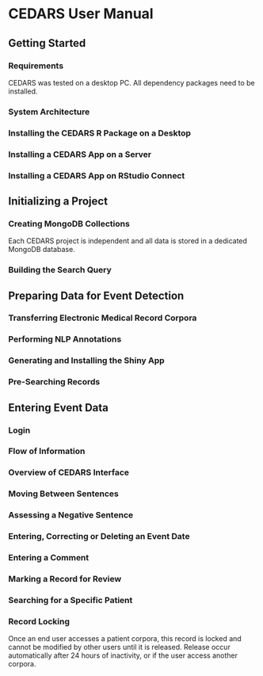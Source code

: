 # CEDARS User Manual

## Getting Started

### Requirements

CEDARS was tested on a desktop PC. All dependency packages need to be installed.

### System Architecture

### Installing the CEDARS R Package on a Desktop

### Installing a CEDARS App on a Server

### Installing a CEDARS App on RStudio Connect

## Initializing a Project

### Creating MongoDB Collections

Each CEDARS project is independent and all data is stored in a dedicated MongoDB database.

### Building the Search Query

## Preparing Data for Event Detection

### Transferring Electronic Medical Record Corpora

### Performing NLP Annotations

### Generating and Installing the Shiny App

### Pre-Searching Records

## Entering Event Data

### Login

### Flow of Information

### Overview of CEDARS Interface

### Moving Between Sentences

### Assessing a Negative Sentence

### Entering, Correcting or Deleting an Event Date

### Entering a Comment

### Marking a Record for Review

### Searching for a Specific Patient

### Record Locking

Once an end user accesses a patient corpora, this record is locked and cannot be modified by other users until it is released. Release occur automatically after 24 hours of inactivity, or if the user access another corpora.



### 